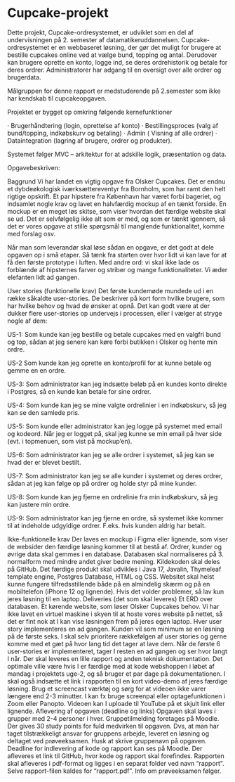 # Cupcake-projekt
Dette projekt, Cupcake-ordresystemet, er udviklet som en del af undervisningen på 2. semester af datamatikeruddannelsen. Cupcake-ordresystemet er en webbaseret løsning, der gør det muligt for brugere at bestille cupcakes online ved at vælge bund, topping og antal. Derudover kan brugere oprette en konto, logge ind, se deres ordrehistorik og betale for deres ordrer. Administratorer har adgang til en oversigt over alle ordrer og brugerdata.

Målgruppen for denne rapport er medstuderende på 2.semester som ikke har kendskab til cupcakeopgaven.

Projektet er bygget op omkring følgende kernefunktioner

·      Brugerhåndtering (login, oprettelse af konto)
·      Bestillingsproces (valg af bund/topping, indkøbskurv og betaling)
·      Admin ( Visning af alle ordrer)
·      Dataintegration (lagring af brugere, ordrer og produkter).

Systemet følger MVC – arkitektur for at adskille logik, præsentation og data.

Opgavebeskriven:

Baggrund
Vi har landet en vigtig opgave fra Olsker Cupcakes. Det er endnu et dybdeøkologisk iværksættereventyr fra Bornholm, som har ramt den helt rigtige opskrift. Et par hipstere fra København har været forbi bageriet, og indsamlet nogle krav og lavet en halvfærdig mockup af en tænkt forside. En mockup er en meget løs skitse, som viser hvordan det færdige website skal se ud. Det er selvfølgelig ikke alt som er med, og som er tænkt igennem, så det er vores opgave at stille spørgsmål til manglende funktionalitet, komme med forslag osv.

Når man som leverandør skal løse sådan en opgave, er det godt at dele opgaven op i små etaper. Så tænk fra starten over hvor lidt vi kan lave for at få den første prototype i luften. Med andre ord: vi skal ikke lade os forblænde af hipsternes farver og striber og mange funktionaliteter. Vi æder elefanten lidt ad gangen.

User stories (funktionelle krav)
Det første kundemøde mundede ud i en række såkaldte user-stories. De beskriver på kort form hvilke brugere, som har hvilke behov og hvad de ønsker at opnå. Det kan godt være at der dukker flere user-stories op undervejs i processen, eller I vælger at stryge nogle af dem:

US-1: Som kunde kan jeg bestille og betale cupcakes med en valgfri bund og top, sådan at jeg senere kan køre forbi butikken i Olsker og hente min ordre.

US-2 Som kunde kan jeg oprette en konto/profil for at kunne betale og gemme en en ordre.

US-3: Som administrator kan jeg indsætte beløb på en kundes konto direkte i Postgres, så en kunde kan betale for sine ordrer.

US-4: Som kunde kan jeg se mine valgte ordrelinier i en indkøbskurv, så jeg kan se den samlede pris.

US-5: Som kunde eller administrator kan jeg logge på systemet med email og kodeord. Når jeg er logget på, skal jeg kunne se min email på hver side (evt. i topmenuen, som vist på mockup’en).

US-6: Som administrator kan jeg se alle ordrer i systemet, så jeg kan se hvad der er blevet bestilt.

US-7: Som administrator kan jeg se alle kunder i systemet og deres ordrer, sådan at jeg kan følge op på ordrer og holde styr på mine kunder.

US-8: Som kunde kan jeg fjerne en ordrelinie fra min indkøbskurv, så jeg kan justere min ordre.

US-9: Som administrator kan jeg fjerne en ordre, så systemet ikke kommer til at indeholde udgyldige ordrer. F.eks. hvis kunden aldrig har betalt.

Ikke-funktionelle krav
Der laves en mockup i Figma eller lignende, som viser de websider den færdige løsning kommer til at bestå af.
Ordrer, kunder og øvrige data skal gemmes i en database.
Databasen skal normaliseres på 3. normalform med mindre andet giver bedre mening.
Kildekoden skal deles på GitHub.
Det færdige produkt skal udvikles i Java 17, Javalin, Thymeleaf template engine, Postgres Database, HTML og CSS.
Websitet skal helst kunne fungere tilfredsstillende både på en almindelig skærm og på en mobiltelefon (iPhone 12 og lignende). Hvis det volder problemer, så lav kun jeres løsning til en laptop.
Deliveries (det som skal leveres)
Et ERD over databasen.
Et kørende website, som løser Olsker Cupcakes behov. Vi har ikke lavet en virtuel maskine i skyen til at hoste vores website på nettet, så det er fint nok at I kan vise løsningen frem på jeres egen laptop.
Hver user story implementeres en ad gangen. Kunden vil som minimum se en løsning på de første seks. I skal selv prioritere rækkefølgen af user stories og gerne komme med et gæt på hvor lang tid det tager at lave dem.
Når de første 6 user-stories er implementeret, tager I resten en ad gangen og ser hvor langt I når.
Der skal leveres en lille rapport og anden teknisk dokumentation. Det optimale ville være hvis I er færdige med at kode webshoppen i løbet af mandag i projektets uge-2, og så bruger et par dage på dokumentationen.
I skal også indsætte et link i rapporten til en kort video-demo af jeres færdige løsning. Brug et screencast værktøj og sørg for at videoen ikke varer længere end 2-3 minutter. I kan fx bruge screenpal eller optagefunktionen i Zoom eller Panopto. Videoen kan I uploade til YouTube på et skjult link eller lignende.
Aflevering af opgaven (deadline og links)
Opgaven skal laves i grupper med 2-4 personer i hver. Gruppetilmelding foretages på Moodle. Der gives 30 study points for fuld medvirken til opgaven. Dvs, at man har taget tilstrækkeligt ansvar for gruppens arbejde, leveret en løsning og deltaget ved prøveeksamen.
Husk at skrive gruppenavn på opgaven.
Deadline for indlevering af kode og rapport kan ses på Moodle. Der afleveres et link til GitHub, hvor kode og rapport skal forefindes. Rapporten skal afleveres i pdf-format og ligges i en separat folder ved navn “rapport”. Selve rapport-filen kaldes for “rapport.pdf”.
Info om prøveeksamen følger.